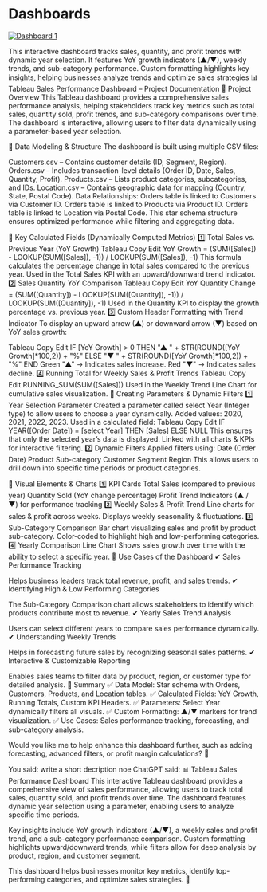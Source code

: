 # Dashboards
<div class='tableauPlaceholder' id='viz1741124370462' style='position: relative'><noscript><a href='#'><img alt='Dashboard 1 ' src='https:&#47;&#47;public.tableau.com&#47;static&#47;images&#47;Sa&#47;Sales_17411241874230&#47;Dashboard1&#47;1_rss.png' style='border: none' /></a></noscript><object class='tableauViz'  style='display:none;'><param name='host_url' value='https%3A%2F%2Fpublic.tableau.com%2F' /> <param name='embed_code_version' value='3' /> <param name='site_root' value='' /><param name='name' value='Sales_17411241874230&#47;Dashboard1' /><param name='tabs' value='no' /><param name='toolbar' value='yes' /><param name='static_image' value='https:&#47;&#47;public.tableau.com&#47;static&#47;images&#47;Sa&#47;Sales_17411241874230&#47;Dashboard1&#47;1.png' /> <param name='animate_transition' value='yes' /><param name='display_static_image' value='yes' /><param name='display_spinner' value='yes' /><param name='display_overlay' value='yes' /><param name='display_count' value='yes' /><param name='language' value='en-GB' /></object></div>                <script type='text/javascript'>                    var divElement = document.getElementById('viz1741124370462');                    var vizElement = divElement.getElementsByTagName('object')[0];                    if ( divElement.offsetWidth > 800 ) { vizElement.style.width='100%';vizElement.style.height=(divElement.offsetWidth*0.75)+'px';} else if ( divElement.offsetWidth > 500 ) { vizElement.style.width='100%';vizElement.style.height=(divElement.offsetWidth*0.75)+'px';} else { vizElement.style.width='100%';vizElement.style.height='1277px';}                     var scriptElement = document.createElement('script');                    scriptElement.src = 'https://public.tableau.com/javascripts/api/viz_v1.js';                    vizElement.parentNode.insertBefore(scriptElement, vizElement);                </script>

This interactive dashboard tracks sales, quantity, and profit trends with dynamic year selection. It features YoY growth indicators (▲/▼), weekly trends, and sub-category performance. Custom formatting highlights key insights, helping businesses analyze trends and optimize sales strategies
📊 Tableau Sales Performance Dashboard – Project Documentation
📌 Project Overview
This Tableau dashboard provides a comprehensive sales performance analysis, helping stakeholders track key metrics such as total sales, quantity sold, profit trends, and sub-category comparisons over time. The dashboard is interactive, allowing users to filter data dynamically using a parameter-based year selection.

🔹 Data Modeling & Structure
The dashboard is built using multiple CSV files:

Customers.csv – Contains customer details (ID, Segment, Region).
Orders.csv – Includes transaction-level details (Order ID, Date, Sales, Quantity, Profit).
Products.csv – Lists product categories, subcategories, and IDs.
Location.csv – Contains geographic data for mapping (Country, State, Postal Code).
Data Relationships:
Orders table is linked to Customers via Customer ID.
Orders table is linked to Products via Product ID.
Orders table is linked to Location via Postal Code.
This star schema structure ensures optimized performance while filtering and aggregating data.

🔹 Key Calculated Fields (Dynamically Computed Metrics)
1️⃣ Total Sales vs. Previous Year (YoY Growth)
Tableau
Copy
Edit
YoY Growth = (SUM([Sales]) - LOOKUP(SUM([Sales]), -1)) / LOOKUP(SUM([Sales]), -1)
This formula calculates the percentage change in total sales compared to the previous year.
Used in the Total Sales KPI with an upward/downward trend indicator.
2️⃣ Sales Quantity YoY Comparison
Tableau
Copy
Edit
YoY Quantity Change = (SUM([Quantity]) - LOOKUP(SUM([Quantity]), -1)) / LOOKUP(SUM([Quantity]), -1)
Used in the Quantity KPI to display the growth percentage vs. previous year.
3️⃣ Custom Header Formatting with Trend Indicator
To display an upward arrow (▲) or downward arrow (▼) based on YoY sales growth:

Tableau
Copy
Edit
IF [YoY Growth] > 0 THEN "▲ " + STR(ROUND([YoY Growth]*100,2)) + "%" 
ELSE "▼ " + STR(ROUND([YoY Growth]*100,2)) + "%" END
Green "▲" → Indicates sales increase.
Red "▼" → Indicates sales decline.
4️⃣ Running Total for Weekly Sales & Profit Trends
Tableau
Copy
Edit
RUNNING_SUM(SUM([Sales]))
Used in the Weekly Trend Line Chart for cumulative sales visualization.
🔹 Creating Parameters & Dynamic Filters
1️⃣ Year Selection Parameter
Created a parameter called select Year (Integer type) to allow users to choose a year dynamically.
Added values: 2020, 2021, 2022, 2023.
Used in a calculated field:
Tableau
Copy
Edit
IF YEAR([Order Date]) = [select Year] THEN [Sales] ELSE NULL
This ensures that only the selected year’s data is displayed.
Linked with all charts & KPIs for interactive filtering.
2️⃣ Dynamic Filters
Applied filters using:
Date (Order Date)
Product Sub-category
Customer Segment
Region
This allows users to drill down into specific time periods or product categories.

🔹 Visual Elements & Charts
1️⃣ KPI Cards
Total Sales (compared to previous year)
Quantity Sold (YoY change percentage)
Profit Trend
Indicators (▲ / ▼) for performance tracking
2️⃣ Weekly Sales & Profit Trend
Line charts for sales & profit across weeks.
Displays weekly seasonality & fluctuations.
3️⃣ Sub-Category Comparison
Bar chart visualizing sales and profit by product sub-category.
Color-coded to highlight high and low-performing categories.
4️⃣ Yearly Comparison Line Chart
Shows sales growth over time with the ability to select a specific year.
🔹 Use Cases of the Dashboard
✔ Sales Performance Tracking

Helps business leaders track total revenue, profit, and sales trends.
✔ Identifying High & Low Performing Categories

The Sub-Category Comparison chart allows stakeholders to identify which products contribute most to revenue.
✔ Yearly Sales Trend Analysis

Users can select different years to compare sales performance dynamically.
✔ Understanding Weekly Trends

Helps in forecasting future sales by recognizing seasonal sales patterns.
✔ Interactive & Customizable Reporting

Enables sales teams to filter data by product, region, or customer type for detailed analysis.
🚀 Summary
✅ Data Model: Star schema with Orders, Customers, Products, and Location tables.
✅ Calculated Fields: YoY Growth, Running Totals, Custom KPI Headers.
✅ Parameters: Select Year dynamically filters all visuals.
✅ Custom Formatting: ▲/▼ markers for trend visualization.
✅ Use Cases: Sales performance tracking, forecasting, and sub-category analysis.

Would you like me to help enhance this dashboard further, such as adding forecasting, advanced filters, or profit margin calculations? 🚀

You said:
write a short decription noe
ChatGPT said:
📊 Tableau Sales Performance Dashboard
This interactive Tableau dashboard provides a comprehensive view of sales performance, allowing users to track total sales, quantity sold, and profit trends over time. The dashboard features dynamic year selection using a parameter, enabling users to analyze specific time periods.

Key insights include YoY growth indicators (▲/▼), a weekly sales and profit trend, and a sub-category performance comparison. Custom formatting highlights upward/downward trends, while filters allow for deep analysis by product, region, and customer segment.

This dashboard helps businesses monitor key metrics, identify top-performing categories, and optimize sales strategies. 🚀

